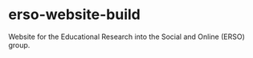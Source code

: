 # erso-website-build

Website for the Educational Research into the Social and Online (ERSO) group.

